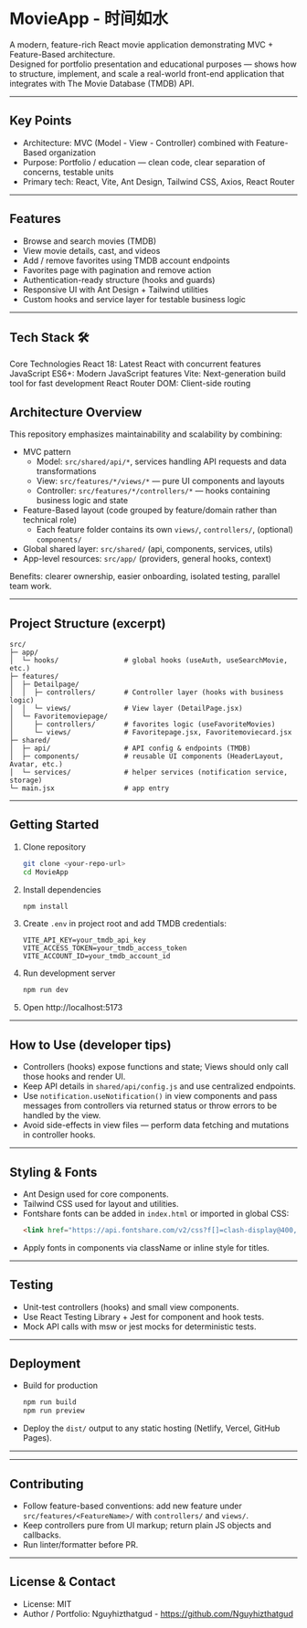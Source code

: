 # MovieApp - 时间如水

A modern, feature-rich React movie application demonstrating MVC + Feature-Based architecture.  
Designed for portfolio presentation and educational purposes — shows how to structure, implement, and scale a real-world front-end application that integrates with The Movie Database (TMDB) API.

---

## Key Points

- Architecture: MVC (Model - View - Controller) combined with Feature-Based organization
- Purpose: Portfolio / education — clean code, clear separation of concerns, testable units
- Primary tech: React, Vite, Ant Design, Tailwind CSS, Axios, React Router

---

## Features

- Browse and search movies (TMDB)
- View movie details, cast, and videos
- Add / remove favorites using TMDB account endpoints
- Favorites page with pagination and remove action
- Authentication-ready structure (hooks and guards)
- Responsive UI with Ant Design + Tailwind utilities
- Custom hooks and service layer for testable business logic

---

## Tech Stack 🛠

Core Technologies
React 18: Latest React with concurrent features
JavaScript ES6+: Modern JavaScript features
Vite: Next-generation build tool for fast development
React Router DOM: Client-side routing

## Architecture Overview

This repository emphasizes maintainability and scalability by combining:

- MVC pattern
  - Model: `src/shared/api/*`, services handling API requests and data transformations
  - View: `src/features/*/views/*` — pure UI components and layouts
  - Controller: `src/features/*/controllers/*` — hooks containing business logic and state
- Feature-Based layout (code grouped by feature/domain rather than technical role)
  - Each feature folder contains its own `views/`, `controllers/`, (optional) `components/`
- Global shared layer: `src/shared/` (api, components, services, utils)
- App-level resources: `src/app/` (providers, general hooks, context)

Benefits: clearer ownership, easier onboarding, isolated testing, parallel team work.

---

## Project Structure (excerpt)

```
src/
├─ app/
│  └─ hooks/                # global hooks (useAuth, useSearchMovie, etc.)
├─ features/
│  ├─ Detailpage/
│  │  ├─ controllers/       # Controller layer (hooks with business logic)
│  │  └─ views/             # View layer (DetailPage.jsx)
│  └─ Favoritemoviepage/
│     ├─ controllers/       # favorites logic (useFavoriteMovies)
│     └─ views/             # Favoritepage.jsx, Favoritemoviecard.jsx
├─ shared/
│  ├─ api/                  # API config & endpoints (TMDB)
│  ├─ components/           # reusable UI components (HeaderLayout, Avatar, etc.)
│  └─ services/             # helper services (notification service, storage)
└─ main.jsx                 # app entry
```

---

## Getting Started

1. Clone repository

   ```bash
   git clone <your-repo-url>
   cd MovieApp
   ```

2. Install dependencies

   ```bash
   npm install
   ```

3. Create `.env` in project root and add TMDB credentials:

   ```
   VITE_API_KEY=your_tmdb_api_key
   VITE_ACCESS_TOKEN=your_tmdb_access_token
   VITE_ACCOUNT_ID=your_tmdb_account_id
   ```

4. Run development server

   ```bash
   npm run dev
   ```

5. Open http://localhost:5173

---

## How to Use (developer tips)

- Controllers (hooks) expose functions and state; Views should only call those hooks and render UI.
- Keep API details in `shared/api/config.js` and use centralized endpoints.
- Use `notification.useNotification()` in view components and pass messages from controllers via returned status or throw errors to be handled by the view.
- Avoid side-effects in view files — perform data fetching and mutations in controller hooks.

---

## Styling & Fonts

- Ant Design used for core components.
- Tailwind CSS used for layout and utilities.
- Fontshare fonts can be added in `index.html` or imported in global CSS:
  ```html
  <link href="https://api.fontshare.com/v2/css?f[]=clash-display@400,600,700&display=swap" rel="stylesheet" />
  ```
- Apply fonts in components via className or inline style for titles.

---

## Testing

- Unit-test controllers (hooks) and small view components.
- Use React Testing Library + Jest for component and hook tests.
- Mock API calls with msw or jest mocks for deterministic tests.

---

## Deployment

- Build for production
  ```bash
  npm run build
  npm run preview
  ```
- Deploy the `dist/` output to any static hosting (Netlify, Vercel, GitHub Pages).

---

---

## Contributing

- Follow feature-based conventions: add new feature under `src/features/<FeatureName>/` with `controllers/` and `views/`.
- Keep controllers pure from UI markup; return plain JS objects and callbacks.
- Run linter/formatter before PR.

---

## License & Contact

- License: MIT
- Author / Portfolio: Nguyhizthatgud - https://github.com/Nguyhizthatgud
